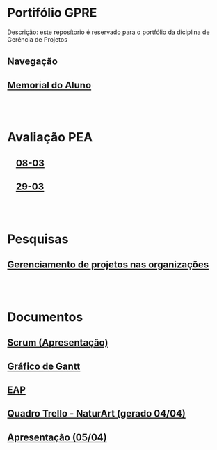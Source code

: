 # Portifólio GPRE
 Descrição: este reposítorio é reservado para o portfólio da diciplina de Gerência de Projetos
## Navegação

## [<ins>Memorial do Aluno</ins>]($root$/../Memorial%20do%20Aluno/Memorial.md)

<br><br>
# Avaliação PEA

## &nbsp;&nbsp;&nbsp; [<ins>08-03</ins>]($root$/../Avalição%20do%20PEA/PEA-08-03.md)

## &nbsp;&nbsp;&nbsp; [<ins>29-03</ins>]($root$/../Avalição%20do%20PEA/PEA-29-03.md)

<br><br/>
# Pesquisas 
## [<ins>Gerenciamento de projetos nas organizações</ins>]($root$/../docs/Gerenciamento%20de%20Projetos%20-%20Pesquisa.pdf)

<br><br>
# Documentos
## [<ins>Scrum (Apresentação)</ins>]($root$/../docs/Scrum.pdf)
## [<ins>Gráfico de Gantt</ins>]($root$/../docs/Gr%C3%A1fico%20de%20Gantt%20%20-%20CronogramaDeProjeto.pdf)
## [<ins>EAP</ins>]($root$/../docs/EAP.pdf)
## [<ins>Quadro Trello - NaturArt (gerado 04/04)</ins>]($root$/../docs/NaturArt%20_%20Trello.pdf)
## [<ins>Apresentação (05/04)</ins>]($root$/../docs/NaturArt%20_%20Trello.pdf)